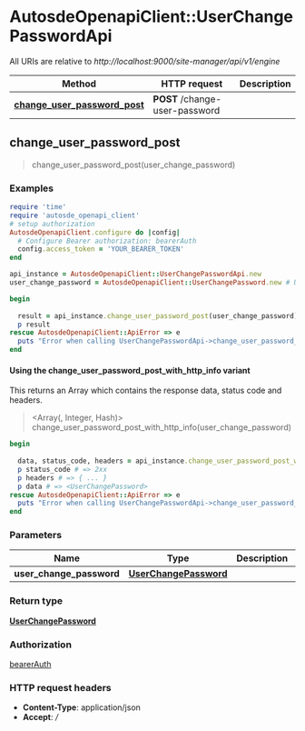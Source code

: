 # AutosdeOpenapiClient::UserChangePasswordApi

All URIs are relative to *http://localhost:9000/site-manager/api/v1/engine*

| Method | HTTP request | Description |
| ------ | ------------ | ----------- |
| [**change_user_password_post**](UserChangePasswordApi.md#change_user_password_post) | **POST** /change-user-password |  |


## change_user_password_post

> <UserChangePassword> change_user_password_post(user_change_password)



### Examples

```ruby
require 'time'
require 'autosde_openapi_client'
# setup authorization
AutosdeOpenapiClient.configure do |config|
  # Configure Bearer authorization: bearerAuth
  config.access_token = 'YOUR_BEARER_TOKEN'
end

api_instance = AutosdeOpenapiClient::UserChangePasswordApi.new
user_change_password = AutosdeOpenapiClient::UserChangePassword.new # UserChangePassword | 

begin
  
  result = api_instance.change_user_password_post(user_change_password)
  p result
rescue AutosdeOpenapiClient::ApiError => e
  puts "Error when calling UserChangePasswordApi->change_user_password_post: #{e}"
end
```

#### Using the change_user_password_post_with_http_info variant

This returns an Array which contains the response data, status code and headers.

> <Array(<UserChangePassword>, Integer, Hash)> change_user_password_post_with_http_info(user_change_password)

```ruby
begin
  
  data, status_code, headers = api_instance.change_user_password_post_with_http_info(user_change_password)
  p status_code # => 2xx
  p headers # => { ... }
  p data # => <UserChangePassword>
rescue AutosdeOpenapiClient::ApiError => e
  puts "Error when calling UserChangePasswordApi->change_user_password_post_with_http_info: #{e}"
end
```

### Parameters

| Name | Type | Description | Notes |
| ---- | ---- | ----------- | ----- |
| **user_change_password** | [**UserChangePassword**](UserChangePassword.md) |  |  |

### Return type

[**UserChangePassword**](UserChangePassword.md)

### Authorization

[bearerAuth](../README.md#bearerAuth)

### HTTP request headers

- **Content-Type**: application/json
- **Accept**: */*

